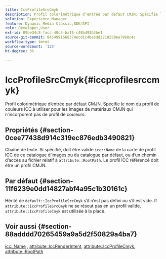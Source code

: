 ```yaml
---
title: IccProfileSrcCmyk
description: Profil colorimétrique d’entrée par défaut CMJN. Spécifie le nom du profil de couleurs ICC à utiliser pour les images de matériaux CMJN qui n’incorporent pas de profil de couleurs.
solution: Experience Manager
feature: Dynamic Media Classic,SDK/API
role: Developer,User
exl-id: 09be34c8-facc-40c3-ba15-c48bd93b3be1
source-git-commit: 8454991568374ecd1c4babdd3210250ea7988c4c
workflow-type: tm+mt
source-wordcount: '125'
ht-degree: 3%

---
```


# IccProfileSrcCmyk{#iccprofilesrccmyk}

Profil colorimétrique d’entrée par défaut CMJN. Spécifie le nom du profil de couleurs ICC à utiliser pour les images de matériaux CMJN qui n’incorporent pas de profil de couleurs.

## Propriétés {#section-0cee77438d914c319ec876edb3490821}

Chaîne de texte. Si spécifié, doit être valide `icc::Name` de la carte de profil ICC de ce catalogue d’images ou du catalogue par défaut, ou d’un chemin d’accès au fichier relatif à `attribute::RootPath`. Le profil ICC référencé doit être un profil CMJN.

## Par défaut {#section-11f6239e0dd14827abf4a95c1b30161c}

Hérité de `default::IccProfileSrcCmyk` s’il n’est pas défini ou s’il est vide. If `attribute::IccProfileSrcCmyk` ne se résout pas en un profil valide, `attribute::IccProfileCmyk` est utilisée à la place.

## Voir aussi {#section-88adddd70265459a9a5d2f50829a4ba7}

[icc::Name](../../../../../ir-api/material-cat/image-rendering-api-ref/c-ir-material-catalog/c-ir-icc-profile-map-reference/r-ir-name-icc.md#reference-7a293ede360e433782575f8f6a562ac2) , [attribute::IccRenderIntent](../../../../../ir-api/material-cat/image-rendering-api-ref/c-ir-material-catalog/c-ir-attributes-reference/r-ir-iccrenderintent.md#reference-3b80b7a4c25545a593c5076f318b5c40), [attribute::IccProfileCmyk](../../../../../ir-api/material-cat/image-rendering-api-ref/c-ir-material-catalog/c-ir-attributes-reference/r-ir-iccprofilecmyk.md#reference-55aead2d924847ffbd1be4c46add7127), [attribute::RootPath](../../../../../ir-api/material-cat/image-rendering-api-ref/c-ir-material-catalog/c-ir-attributes-reference/r-ir-rootpath.md#reference-a4d7c96b62e14fcbad1740c702f160f3)
